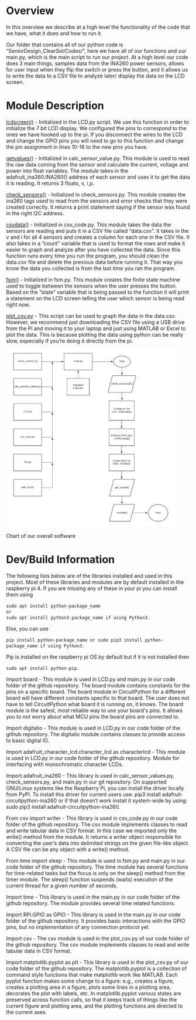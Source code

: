 # Overview

In this overview we describe at a high level the functionality of the code that we have, what it does and how to run it.

Our folder that contains all of our python code is “SeniorDesign_ClearSol/Codes/”, here we have all of our functions and our main.py, which is the main script to run our project. At a high level our code does 3 main things, samples data from the INA260 power sensors, allows for user input when they flip the switch or press the button, and it allows us to write the data to a CSV file to analyze later/ display the data on the LCD screen.


# Module Description

[lcdscreen()](https://github.com/EE-famado/SeniorDesign_ClearSol/blob/main/Codes/LCD.py) - Initialized in the LCD.py script. We use this function in order to initialize the 7 bit LCD display. We configured the pins to correspond to the ones we have hooked up to the pi. If you disconnect the wires to the LCD and change the GPIO pins you will need to go to this function and change the pin assignment in lines 10-16 to the new pins you have.

[getvalues()](https://github.com/EE-famado/SeniorDesign_ClearSol/blob/main/Codes/calc_sensor_values.py) - Initialized in calc_sensor_value.py. This module is used to read the raw data coming from the sensor and calculate the current, voltage and power into float variables. The module takes in the adafruit_ina260.INA260() address of each sensor and uses it to get the data it is reading. It returns 3 floats, v, i,p.

[check_sensors()](https://github.com/EE-famado/SeniorDesign_ClearSol/blob/main/Codes/check_sensors.py) - Initialized in check_sensors.py. This module creates the ina260 tags used to read from the sensors and error checks that they were created correctly. It returns a print statement saying if the sensor was found in the right I2C address.

[csvdata()](https://github.com/EE-famado/SeniorDesign_ClearSol/blob/main/Codes/csv_code.py) - Initialized in csv_code.py. This module takes the data the sensors are reading and puts it in a CSV file called “data.csv”. It takes in the v and i for all 4 sensors and creates a column for each one in the CSV file. It also takes in a “count” variable that is used to format the rows and make it easier to graph and analyze after you have collected the data. Since this function runs every time you run the program, you should clean the data.csv file and delete the previous data before running it. That way you know the data you collected is from the last time you ran the program.

[fsm()](https://github.com/EE-famado/SeniorDesign_ClearSol/blob/main/Codes/fsm.py) - Initialized in fsm.py. This module creates the finite state machine used to toggle between the sensors when the user presses the button. Based on the “state” variable that is being passed to the function it will print a statement on the LCD screen telling the user which sensor is being read right now.

[plot_csv.py](https://github.com/EE-famado/SeniorDesign_ClearSol/blob/main/Codes/plot_csv.py) - This script can be used to graph the data in the data.csv. However, we recommend just downloading the CSV file using a USB drive from the Pi and moving it to your laptop and just using MATLAB or Excel to plot the data. This is because plotting the data using python can be really slow, especially if you’re doing it directly from the pi.

![Software flow chart](/images/softwareflowchart.png)

Chart of our overall software

# Dev/Build Information

The following lists below are of the libraries installed and used in this project. Most of these libraries and modules are by default installed in the raspberry pi 4. If you are missing any of these in your pi you can install them using

```
sudo apt install python-package_name
or  
sudo apt install python3-package_name if using Python3.
```

 Else, you can use

 ```
 pip install python-package_name or sudo pip3 install python-package_name if using Python3.
```
 Pip is installed on the raspberry pi OS by default but if it is not installed then

 ```
 sudo apt install python-pip.
 ```

Import board - This module is used in LCD.py and main.py in our code folder of the github repository. The board module contains constants for the pins on a specific board. The board module in CircuitPython for a different board will have different constants specific to that board. The user does not have to tell CircuitPython what board it is running on, it knows. The board module is the safest, most reliable way to use your board's pins. It allows you to not worry about what MCU pins the board pins are connected to.

Import digitalio - This module is used in LCD.py in our code folder of the github repository. The digitalio module contains classes to provide access to basic digital IO.

Import adafruit_character_lcd.character_lcd as characterlcd - This module is used in LCD.py in our code folder of the github repository. Module for interfacing with monochromatic character LCDs.

Import adafruit_ina260 - This library is used in calc_sensor_values.py, check_sensors.py, and main.py in our git repository. On supported GNU/Linux systems like the Raspberry Pi, you can install the driver locally from PyPI. To install this driver for current users use: pip3 install adafruit-circuitpython-ina260 or if that doesn’t work install it system-wide by using: sudo pip3 install adafruit-circuitpython-ina260.

From csv import writer - This library is used in csv_code.py in our code folder of the github repository. The csv module implements classes to read and write tabular data in CSV format. In this case we imported only the write() method from the module. It returns a writer object responsible for converting the user’s data into delimited strings on the given file-like object. A CSV file can be any object with a write() method.

From time import sleep - This module is used in fsm.py and main.py in our code folder of the github repository. The time module has several functions for time-related tasks but the focus is only on the sleep() method from the timer module. The sleep() function suspends (waits) execution of the current thread for a given number of seconds.

Import time - This library is used in the main.py in our code folder of the github repository. The module provides several time related functions.

Import RPi.GPIO as GPIO - This library is used in the main.py in our code folder of the github repository. It provides basic interactions with the GPIO pins, but no implementation of any connection protocol yet.

Import csv - The csv module is used in the plot_csv.py of our code folder of the github repository. The csv module implements classes to read and write tabular data in CSV format.

Import matplotlib.pyplot as plt - This library is used in the plot_csv.py of our code folder of the github repository. The matplotlib.pyplot is a collection of command style functions that make matplotlib work like MATLAB. Each pyplot function makes some change to a figure: e.g., creates a figure, creates a plotting area in a figure, plots some lines in a plotting area, decorates the plot with labels, etc. In matplotlib.pyplot various states are preserved across function calls, so that it keeps track of things like the current figure and plotting area, and the plotting functions are directed to the current axes.
